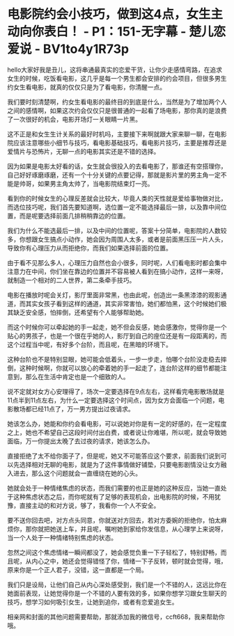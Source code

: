 # 电影院约会小技巧，做到这4点，女生主动向你表白！ - P1：151-无字幕 - 楚儿恋爱说 - BV1to4y1R73p

hello大家好我是丑儿，这将串通最真实的恋爱干货，让你少走感情弯路，在追求女生的时候，吃饭看电影，这几乎是每一个男生都会安排的约会项目，但很多男生约女生看电影，就真的仅仅只是为了看电影，你清醒一点。

我们要时刻清楚啊，约女生看电影的最终目的到底是什么，当然是为了增加两个人之间的感情啊，如果这次约会仅仅只是很普通的一起看了场电影，那你真的是浪费了一次很好的机会，电影开场灯一关眼睛一片黑。

这不正是和女生生计关系的最好时机吗，主要接下来啊就跟大家来聊一聊，在电影院应该注意哪些小细节与技巧，看电影基础技巧，看电影片技巧，主要是推荐还是爱情片与恐怖片，无聊一点的电影其实还是不错的选择。

因为如果是电影太好看的话，女生就会很投入的去看电影了，那谁还有空搭理你，自己好好琢磨琢磨，还有一个十分关键的点要记得，那就是影片里的男主角一定不能是帅哥，如果男主角太帅了，当电影院结束灯一亮。

看到你的时候女生的心理反差就会比较大，毕竟人类的天性就是爱给事物做对比，而选位技巧呢，我们首先要知道啊，选位置一定不能选择最后一排，以及靠中间位置，而是呢要选择前面几排稍稍靠边的位置。

我们为什么不能选最后一排，以及中间的位置呢，答案十分简单，电影院的人数较多，你想跟女生搞点小动作，她会因为周围人太多，或者是前面黑压压一片人头，导致你有心理压力从而拒绝你，而我们如果选择前面的位置。

由于看不见那么多人，心理压力自然也会小很多，同时呢，人们看电影时都会集中注意力在中间，你们坐在靠边的位置并不容易被人看到在搞小动作，这样一来呀，就制造一个相对的二人世界，第二条牵手技巧。

电影在播放时呢会关灯，影厅里面非常黑，也由此呢，创造出一条黑漆漆的观影通道，而其实女孩子看到这样的通道，其实非常害怕，她们都怕黑，这个时候她们极其缺乏安全感，怕摔倒，还希望有个人能够帮助她。

而这个时候你可以牵起她的手一起走，她不但会反感，她会感激你，觉得你是一个贴心的男孩子，也是一个很在乎她的人，影厅到自己的座位还是有一段距离的，而这个过程当中呢，有好多个台阶，而且呢，在黑暗的环境下。

这种台阶也不是特别显眼，她可能会低着头，一步一步走，怕哪个台阶没走稳去摔倒，这种时候啊，你就可以放心的牵着她的手一起走了，连台阶这样的细节都能注意到，那么在生活中肯定也是一个细致的人。

说不定就对女方心安理得了，场次一定要选择在9点左右，这样看完电影散场就是11点半到11点左右，为什么一定要选择这个时间点，因为女方会面临一个问题，电影散场都已经11点了，万一男方提出过夜请求。

她该怎么办，她能和你约会看电影，可以说她对你是有一定的好感的，在一定程度之上，她也不希望自己这段时间付出白费，或者说让你难堪，所以呢，就会导致她面临，万一你提出太晚了去过夜的请求，她该怎么办。

直接拒绝了太不给你面子了，但是呢，她又不可能答应这个要求，前面我们说到可以先选择相对无聊的电影，就是为了这件事情做好铺垫，只要电影剧情没让女方融入进去，那么这个问题就会一直缠绕在她的心头。

她就会处于一种情绪焦虑的状态，而我们需要的也正是她的这种反应，当她一直处于这种焦虑状态之后，而你呢就有了足够的表现机会，出电影院的时候，不用犹豫，直接主动的和对方说，够了，我看你一个人不安全。

要不送你回去吧，对方点头同意，你就送对方回去，若对方委婉的拒绝你，怕太麻烦你，那你就把她送上车，并且呢，嘱咐她到家给你发信息，从心理学上来说呀，当一个人处于一种情绪特别焦虑的状态。

忽然之间这个焦虑情绪一瞬间都没了，她会感觉负重一下子轻松了，特别舒畅，而且呢，从内心之中，她还会觉得错怪了你，情绪一下子反转，顿时就会觉得，哦，原来你是一个正人君子，没错，这一直都是一个局。

我们只是设局，让他们自己从内心深处感受到，我们是一个不错的人，这远比你在她面前表现，让她觉得你是一个不错的人要有效的多，如果你想学习跟女生聊天的技巧，想学习如何吸引女生，让她到追你，或者有恋爱追女生。

相亲网和封面的其他问题需要帮助，那就添加我的微信号，ccft668，我来帮助你哦。